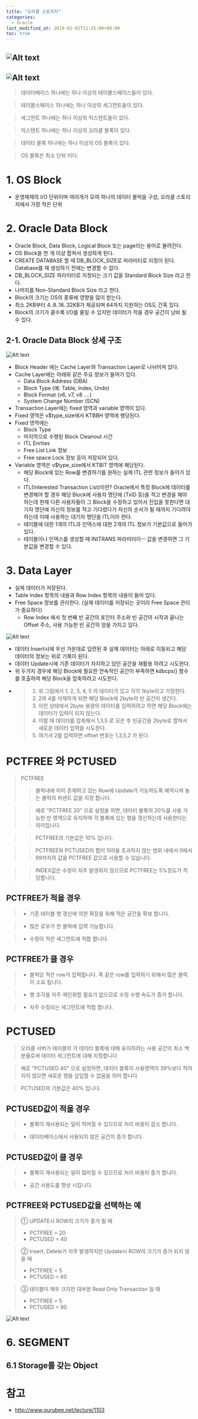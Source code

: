 ```yaml
---
title: "오라클 스토리지"
categories: 
  - Oracle
last_modified_at: 2019-01-02T11:25:00+09:00
toc: true
---
```


![Alt text](/assets/images/storage1.png  " ")
-------------

![Alt text](/assets/images/storage2.png  " ")
-------------

> 데이터베이스 하나에는 
> 하나 이상의 테이블스페이스들이 있다.

> 테이블스페이스 하나에는
> 하나 이상의 세그먼트들이 있다.

> 세그먼트 하나에는
> 하나 이상의 익스텐트들이 있다.

> 익스텐트 하나에는
> 하나 이상의 오라클 블록이 있다.

> 데이터 블록 하나에는
> 하나 이상의 OS 블록이 있다.

> OS 블록은 최소 단위 이다.

# 1. OS Block
* 운영체제의 I/O 단위이며 여러개가 모여 하나의 데이터 블럭을 구성, 오라클 스토리지에서 가장 작은 단위

# 2. Oracle Data Block
* Oracle Block, Data Block, Logical Block 또는 page라는 용어로 불려진다.
* OS Block을 한 개 이상 합쳐서 생성하게 된다.
* CREATE DATABASE 할 때 DB_BLOCK_SIZE로 파라미터로 지정이 된다. Database를 재 생성하기 전에는 변경할 수 없다.
* DB_BLOCK_SIZE 파라미터로 지정되는 크기 값을 Standard Block Size 라고 한다.
* 나머지를 Non-Standard Block Size 라고 한다.
* Block의 크기는 OS의 종류에 영향을 많이 받는다.
* 최소 2KB부터 4..8..16..32KB가 제공되며 64까지 지원하는 OS도 간혹 있다.
* Block의 크기가 클수록 I/O를 줄일 수 있지만 데이터가 적을 경우 공간이 낭비 될 수 있다.

## 2-1. Oracle Data Block 상세 구조 

![Alt text](/assets/images/DataBlockLayout.png  " ")

* Block Header 에는 Cache Layer와 Transaction Layer로 나뉘어져 있다.
* Cache Layer에는 아래와 같은 주요 정보가 들어가 있다.
  + Data Block Address (DBA)
  + Block Type (예: Table, Index, Undo)
  + Block Format (v6, v7, v8 ....)
  + System Change Number (SCN)   
* Transaction Layer에는 fixed 영역과 variable 영역이 있다.
* Fixed 영역은 v$type_size에서 KTBBH 영역에 행당된다.
* Fixed 영역에는
  + Block Type
  + 마지막으로 수행된 Block Cleanout 시간
  + ITL Enrties
  + Free List Link 정보
  + Free space Lock 정보
  등이 저장되어 있다.
* Variable 영역은 v$type_size에서 KTBIT 영역에 해당된다.
  + 해당 Block에 있는 Row를 변경하기를 원하는 실제 ITL 관련 정보가 들어가 있다.
  + ITL(Interested Transaction List)이란? Oracle에서 특정 Block에 데이터를 변경해야 할 경우 해당 Block에 사용자 명단에 (TxID 등)을 적고 변경을 해야 하는데
    현재 다른 사용자들이 그 Block을 수정하고 있어서 진입을 못한다면 대기자 명단에 자신의 정보를 적고 기다렸다가 자신의 순서가 될 때까지 기다려야 하는데
    이때 사용하는 대기자 명단을 ITL이라 한다.
  + 테이블에 대한 1개의 ITL과 인덱스에 대한 2개의 ITL 정보가 기본값으로 들어가 있다.
  + 테이블이나 인덱스를 생성할 때 INITRANS 파라미터이ㅡ 값을 변경하면 그 기본값을 변경할 수 있다.

# 3. Data Layer
* 실제 데이터가 저장된다.
* Table Index 항목의 내용과 Row Index 항목의 내용이 들어 있다.
* Free Space 정보를 관리한다. (실제 데이터를 저장되는 곳이라 Free Space 관리가 중요하다)
  + Row Index 에서 첫 번째 빈 공간의 포인터 주소와 빈 공간의 시작과 끝나는 Offset 주소, 사용 가능한 빈 공간의 양을 가지고 있다.

![Alt text](/assets/images/offsetdatablock.jpg  " ")

* 데이터 Insert시에 우선 가운데로 입련된 후 실제 데이터는 아래로 이동되고 해당 데이터의 정보는 위로 기록이 된다.
* 데이터 Update시에 기존 데이터가 차지하고 있던 공간을 재활용 하려고 시도한다.
* 위 두가지 경우에 해당 Block에 필요한 연속적인 공간이 부족하면 kdbcps() 함수를 호출하여 해당 Block을 압축하려고 시도한다.
* > 1. 위 그림에서 1, 2, 3, 4, 5 의 데이터가 있고 각각 1byte라고 가정한다. 
  > 2. 2와 4를 삭제하게 되면 해당 Block에 2byte의 빈 공간이 생긴다.
  > 3. 이런 상태에서 2byte 용량의 데이터를 입력하려고 하면 해당 Block에는 데이터가 입력이 되지 않는다.
  > 4. 이럴 때 데이터를 압축해서 1,3,5 로 모은 후 빈공간을 2byte로 합쳐서 새로운 데이터 입력을 시도한다.
  > 5. 여기서 2를 입력하면 offset 번호는 1,3,5,2 가 된다.

# PCTFREE 와 PCTUSED
> PCTFREE
> >  블럭내에 이미 존재하고 있는 Row에 Update가 가능하도록 예약시켜 놓는 블럭의 퍼센트 값을 지정 합니다.

> >  예로 "PCTFREE 20" 으로 설정을 하면, 데이터 블록의 20%를 사용 가능한 빈 영역으로 유지하여 각 블록에 있는 행을 갱신하는데 사용한다는 의미입니다.

> >  PCTFREE의 기본값은 10% 입니다.

> >  PCTFREE와 PCTUSED의 합이 100을 초과하지 않는 범위 내에서 0에서 99까지의 값을 PCTFREE 값으로 사용할 수 있습니다.

> >  INDEX값은 수정이 자주 발생하지 않으므로 PCTFREE는 5%정도가 적당합니다.

## PCTFREE가 적을 경우
> - 기존 테이블 행 갱신에 의한 확장을 위해 적은 공간을 확보 합니다.

> - 많은 로우가 한 블럭에 입력 가능합니다.

> - 수정이 적은 세그먼트에 적합 합니다.

## PCTFREE가 클 경우
>  - 블럭당 적은 row가 입력됩니다. 즉 같은 row를 입력하기 위해서 많은 블럭이 소요 됩니다.

>  - 행 조각을 자주 체인화할 필요가 없으므로 수정 수행 속도가 증가 합니다.

>  - 자주 수정되는 세그먼트에 적합 합니다.

# PCTUSED
>  오라클 서버가 테이블의 각 데이터 블록에 대해 유지하려는 사용 공간의 최소 백분율로써 데이터 세그먼트에 대해 지정합니다

>  예로 "PCTUSED 40" 으로 설정하면, 데이터 블록의 사용영역이 39%보다 적어지지 않으면 새로운 행을 삽입할 수 없음을 의미 합니다.

>  PCTUSED의 기본값은 40% 입니다.

## PCTUSED값이 적을 경우
>  - 블록이 재사용되는 일이 적어질 수 있으므로 처리 비용이 감소 합니다.

>  - 데이터베이스에서 사용되지 않은 공간이 증가 합니다.

## PCTUSED값이 클 경우
>  - 블록이 재사용되는 일이 많아질 수 있으므로 처리 비용이 증가 합니다.

>  - 공간 사용도를 향상 시킵니다.

## PCTFREE와 PCTUSED값을 선택하는 예
> ① UPDATE시 ROW의 크기가 증가 될 때
> - PCTFREE = 20
> - PCTUSED = 40

> ② Insert, Delete가 자주 발생하지만 Update시 ROW의 크기가 증가 되지 않을 때
> - PCTFREE = 5
> - PCTUSED = 60

> ③ 테이블이 매우 크지만 대부분 Read Only Transaction 일 때
> - PCTFREE = 5
> - PCTUSED = 90
	
![Alt text](/assets/images/pctFree.png  " ")








# 6. SEGMENT
## 6.1 Storage를 갖는 Object

## 


# 참고
* http://www.gurubee.net/lecture/1103